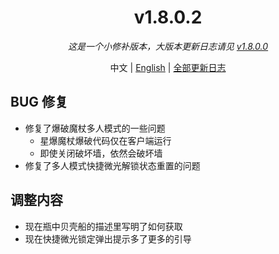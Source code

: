 ﻿<h1 align="center">v1.8.0.2</h1>

<div align="center">

*这是一个小修补版本，大版本更新日志请见 [v1.8.0.0](v1.8.0.0.md)*

中文 | [English](../en/v1.8.0.2.md) | [全部更新日志](../../ChangeLog.md)

</div>

## BUG 修复

- 修复了爆破魔杖多人模式的一些问题
  - 星爆魔杖爆破代码仅在客户端运行
  - 即使关闭破坏墙，依然会破坏墙
- 修复了多人模式快捷微光解锁状态重置的问题

## 调整内容

- 现在瓶中贝壳船的描述里写明了如何获取
- 现在快捷微光锁定弹出提示多了更多的引导
